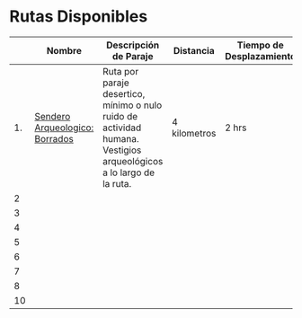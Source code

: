 # Rutas Disponibles

| | Nombre | Descripción de Paraje | Distancia | Tiempo de Desplazamiento |
| -- | --| -- | -- | -- |
|1.| [Sendero Arqueologico: Borrados]({{site.baseurl}}/02Rutas/01PuertoIndio-Iniciacion) | Ruta por paraje desertico, mínimo o nulo ruido de actividad humana. Vestigios arqueológicos a lo largo de la ruta. | 4 kilometros | 2 hrs |
| 2 |  |  |  |  |
| 3 |  |  |  |  |
| 4 |  |  |  |  |
| 5 |  |  |  |  |
| 6 |  |  |  |  |
| 7 |  |  |  |  |
| 8 |  |  |  |  |
| 10 |  |  |  |  |